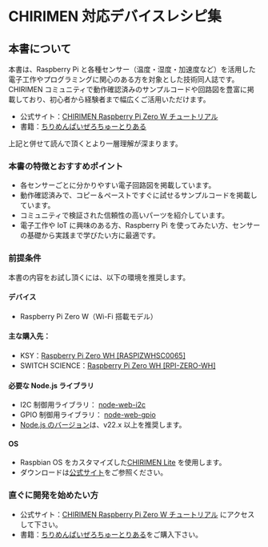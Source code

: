 # CHIRIMEN 対応デバイスレシピ集

## 本書について

本書は、Raspberry Pi と各種センサー（温度・湿度・加速度など）を活用した電子工作やプログラミングに関心のある方を対象とした技術同人誌です。
CHIRIMEN コミュニティで動作確認済みのサンプルコードや回路図を豊富に掲載しており、初心者から経験者まで幅広くご活用いただけます。

- 公式サイト：[CHIRIMEN Raspberry Pi Zero W チュートリアル](https://tutorial.chirimen.org/pizero/)
- 書籍：[ちりめんぱいぜろちゅーとりある](https://x.gd/OmMZJ)

上記と併せて読んで頂くとより一層理解が深まります。

### 本書の特徴とおすすめポイント

- 各センサーごとに分かりやすい電子回路図を掲載しています。
- 動作確認済みで、コピー＆ペーストですぐに試せるサンプルコードを掲載しています。
- コミュニティで検証された信頼性の高いパーツを紹介しています。
- 電子工作や IoT に興味のある方、Raspberry Pi を使ってみたい方、センサーの基礎から実践まで学びたい方に最適です。

### 前提条件

本書の内容をお試し頂くには、以下の環境を推奨します。

#### デバイス

- Raspberry Pi Zero W（Wi-Fi 搭載モデル）

#### 主な購入先：

- KSY：[Raspberry Pi Zero WH [RASPIZWHSC0065]](https://x.gd/HytS7)
- SWITCH SCIENCE：[Raspberry Pi Zero WH [RPI-ZERO-WH]](https://x.gd/KF2aF)

#### 必要な Node.js ライブラリ

- I2C 制御用ライブラリ： [node-web-i2c](https://www.npmjs.com/package/node-web-i2c)
- GPIO 制御用ライブラリ： [node-web-gpio](https://www.npmjs.com/package/node-web-gpio)
- [Node.js のバージョン](https://nodejs.org/ja/about/previous-releases)は、v22.x 以上を推奨します。

#### OS

- Raspbian OS をカスタマイズした[CHIRIMEN Lite](https://github.com/chirimen-oh/chirimen-lite) を使用します。
- ダウンロードは[公式サイト](https://github.com/chirimen-oh/chirimen-lite/releases)をご参照ください。

### 直ぐに開発を始めたい方

- 公式サイト：[CHIRIMEN Raspberry Pi Zero W チュートリアル](https://tutorial.chirimen.org/pizero/) にアクセスして下さい。
- 書籍：[ちりめんぱいぜろちゅーとりある](https://x.gd/OmMZJ)をご購入下さい。


<!-- 
- [CHIRIMEN Raspberry Pi Zero W チュートリアル](https://tutorial.chirimen.org/pizero/) にアクセスして下さい。
  - [物品準備、PC を WiFi に接続](https://tutorial.chirimen.org/pizero/chapter_2-1)
  - [ターミナル接続](https://tutorial.chirimen.org/pizero/chapter_2-2)
    - [接続先：Pi Zero Web Serial Console](https://chirimen.org/PiZeroWebSerialConsole/PiZeroWebSerialConsole.html)
  - [Pi Zero Web Serial Console の使い方](https://tutorial.chirimen.org/pizero/chapter_2-2-1)
  - [Wi-fi 設定](https://tutorial.chirimen.org/pizero/chapter_2-3) -->
